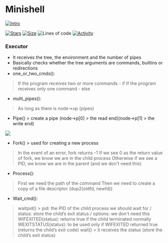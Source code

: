 # Minishell

[![Intro](https://img.shields.io/badge/Cursus-Minishell-success?style=for-the-badge&logo=42)](https://github.com/bshintak/Minishell)
 
 [![Stars](https://img.shields.io/github/stars/bshintak/Minishell?color=ffff00&label=Stars&logo=Stars&style=?style=flat)](https://github.com/bshintak/Minishell)
 [![Size](https://img.shields.io/github/repo-size/bshintak/Minishell?color=blue&label=Size&logo=Size&style=?style=flat)](https://github.com/bshintak/Minishell)
 ![Lines of code](https://img.shields.io/tokei/lines/github/bshintak/Minishell?color=blueviolet)
 [![Activity](https://img.shields.io/github/last-commit/bshintak/Minishell?color=red&label=Last%20Commit&style=flat)](https://github.com/bshintak/Minishell)

### Executor
- It receives the tree, the environment and the number of pipes
- Basically checks whether the tree arguments are commands, builtins or redirections
- one_or_two_cmds():
> If the program receives two or more commands - if
> If the program receives only one command - else
- multi_pipes():
> As long as there is node->up (pipes)
- Pipe() > create a pipe (node->p[0] > the read end)(node->p[1] > the write end)

<p align="left">
  <img src=https://raw.githubusercontent.com/bshintak/Minishell/pipe_diagram.png />
</p>

- Fork() > used for creating a new process
> In the event of an error, fork returns -1
> If we see 0 as the return value of fork, we know we are in the child process
> Otherwise if we see a PID, we know we are in the parent (and we don't need this)
- Process():
> First we need the path of the command
> Then we need to create a copy of a file descriptor (dup2(oldfd, newfd))
- Wait_cmd():
> waitpid() > pid: the PID of the child process we should wait for / status: store the child’s exit status / options: we don't need this
> WIFEXITED(status): returns true if the child terminated normally
> WEXITSTATUS(status): to be used only if WIFEXITED returned true (returns the child’s exit code)
> wait() > it receives the status (store the child’s exit status)
